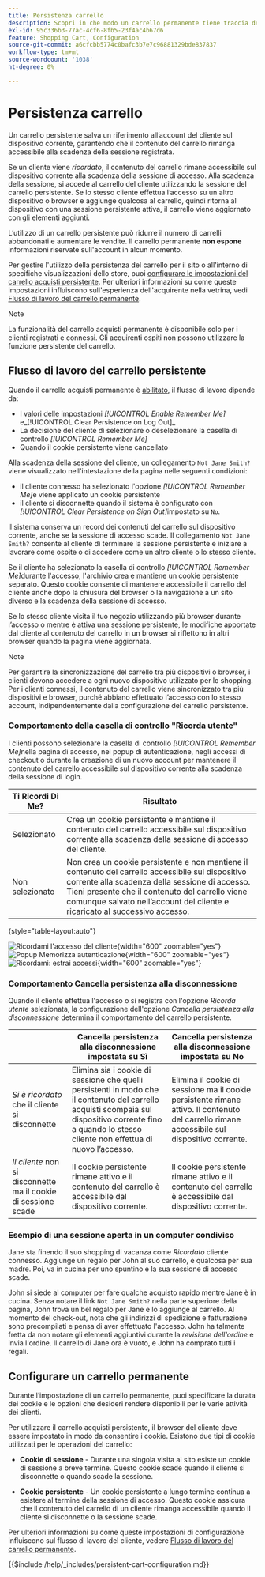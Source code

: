 ```yaml
---
title: Persistenza carrello
description: Scopri in che modo un carrello permanente tiene traccia degli articoli del carrello non acquistati e salva le informazioni per la visita successiva del cliente.
exl-id: 95c336b3-77ac-4cf6-8fb5-23f4ac4b67d6
feature: Shopping Cart, Configuration
source-git-commit: a6cfcbb5774c0bafc3b7e7c96881329bde837837
workflow-type: tm+mt
source-wordcount: '1038'
ht-degree: 0%

---
```


# Persistenza carrello

Un carrello persistente salva un riferimento all’account del cliente sul dispositivo corrente, garantendo che il contenuto del carrello rimanga accessibile alla scadenza della sessione registrata.

Se un cliente viene _ricordato_, il contenuto del carrello rimane accessibile sul dispositivo corrente alla scadenza della sessione di accesso. Alla scadenza della sessione, si accede al carrello del cliente utilizzando la sessione del carrello persistente. Se lo stesso cliente effettua l’accesso su un altro dispositivo o browser e aggiunge qualcosa al carrello, quindi ritorna al dispositivo con una sessione persistente attiva, il carrello viene aggiornato con gli elementi aggiunti.

L’utilizzo di un carrello persistente può ridurre il numero di carrelli abbandonati e aumentare le vendite. Il carrello permanente **non espone** informazioni riservate sull&#39;account in alcun momento.

Per gestire l&#39;utilizzo della persistenza del carrello per il sito o all&#39;interno di specifiche visualizzazioni dello store, puoi [configurare le impostazioni del carrello acquisti persistente](#configure-a-persistent-cart). Per ulteriori informazioni su come queste impostazioni influiscono sull&#39;esperienza dell&#39;acquirente nella vetrina, vedi [Flusso di lavoro del carrello permanente](#persistent-cart-workflow).

>[!NOTE]
>
>La funzionalità del carrello acquisti permanente è disponibile solo per i clienti registrati e connessi. Gli acquirenti ospiti non possono utilizzare la funzione persistente del carrello.

## Flusso di lavoro del carrello persistente

Quando il carrello acquisti permanente è [abilitato](#configure-a-persistent-cart), il flusso di lavoro dipende da:

- I valori delle impostazioni _[!UICONTROL Enable Remember Me]_&#x200B;e_[!UICONTROL Clear Persistence on Log Out]_
- La decisione del cliente di selezionare o deselezionare la casella di controllo _[!UICONTROL Remember Me]_
- Quando il cookie persistente viene cancellato

Alla scadenza della sessione del cliente, un collegamento `Not Jane Smith?` viene visualizzato nell&#39;intestazione della pagina nelle seguenti condizioni:
- il cliente connesso ha selezionato l&#39;opzione _[!UICONTROL Remember Me]_&#x200B;e viene applicato un cookie persistente
- il cliente si disconnette quando il sistema è configurato con _[!UICONTROL Clear Persistence on Sign Out]_&#x200B;impostato su `No`.

Il sistema conserva un record dei contenuti del carrello sul dispositivo corrente, anche se la sessione di accesso scade. Il collegamento `Not Jane Smith?` consente al cliente di terminare la sessione persistente e iniziare a lavorare come ospite o di accedere come un altro cliente o lo stesso cliente.

Se il cliente ha selezionato la casella di controllo _[!UICONTROL Remember Me]_&#x200B;durante l&#39;accesso, l&#39;archivio crea e mantiene un cookie persistente separato. Questo cookie consente di mantenere accessibile il carrello del cliente anche dopo la chiusura del browser o la navigazione a un sito diverso e la scadenza della sessione di accesso.

Se lo stesso cliente visita il tuo negozio utilizzando più browser durante l’accesso o mentre è attiva una sessione persistente, le modifiche apportate dal cliente al contenuto del carrello in un browser si riflettono in altri browser quando la pagina viene aggiornata.

>[!NOTE]
>
>Per garantire la sincronizzazione del carrello tra più dispositivi o browser, i clienti devono accedere a ogni nuovo dispositivo utilizzato per lo shopping. Per i clienti connessi, il contenuto del carrello viene sincronizzato tra più dispositivi e browser, purché abbiano effettuato l’accesso con lo stesso account, indipendentemente dalla configurazione del carrello persistente.

### Comportamento della casella di controllo &quot;Ricorda utente&quot;

I clienti possono selezionare la casella di controllo _[!UICONTROL Remember Me]_&#x200B;nella pagina di accesso, nel popup di autenticazione, negli accessi di checkout o durante la creazione di un nuovo account per mantenere il contenuto del carrello accessibile sul dispositivo corrente alla scadenza della sessione di login.

| Ti Ricordi Di Me? | Risultato |
| ------------ |  ------ |
| Selezionato | Crea un cookie persistente e mantiene il contenuto del carrello accessibile sul dispositivo corrente alla scadenza della sessione di accesso del cliente. |
| Non selezionato | Non crea un cookie persistente e non mantiene il contenuto del carrello accessibile sul dispositivo corrente alla scadenza della sessione di accesso. Tieni presente che il contenuto del carrello viene comunque salvato nell’account del cliente e ricaricato al successivo accesso. |

{style="table-layout:auto"}

![Ricordami l&#39;accesso del cliente](./assets/remember-me-customer-login.png){width="600" zoomable="yes"}
![Popup Memorizza autenticazione](./assets/remember-me-authentication-pop-up.png){width="600" zoomable="yes"}
![Ricordami: estrai accessi](./assets/remember-me-checkout-sign-ins.png){width="600" zoomable="yes"}

### Comportamento Cancella persistenza alla disconnessione

Quando il cliente effettua l&#39;accesso o si registra con l&#39;opzione _Ricorda utente_ selezionata, la configurazione dell&#39;opzione _Cancella persistenza alla disconnessione_ determina il comportamento del carrello persistente.

|  | Cancella persistenza alla disconnessione impostata su Sì | Cancella persistenza alla disconnessione impostata su No |
| ------ | ------ | ------ |
| _Si è ricordato_ che il cliente si disconnette | Elimina sia i cookie di sessione che quelli persistenti in modo che il contenuto del carrello acquisti scompaia sul dispositivo corrente fino a quando lo stesso cliente non effettua di nuovo l’accesso. | Elimina il cookie di sessione ma il cookie persistente rimane attivo. Il contenuto del carrello rimane accessibile sul dispositivo corrente. |
| _Il cliente_ non si disconnette ma il cookie di sessione scade | Il cookie persistente rimane attivo e il contenuto del carrello è accessibile dal dispositivo corrente. | Il cookie persistente rimane attivo e il contenuto del carrello è accessibile dal dispositivo corrente. |

### Esempio di una sessione aperta in un computer condiviso

Jane sta finendo il suo shopping di vacanza come _Ricordato_ cliente connesso. Aggiunge un regalo per John al suo carrello, e qualcosa per sua madre. Poi, va in cucina per uno spuntino e la sua sessione di accesso scade.

John si siede al computer per fare qualche acquisto rapido mentre Jane è in cucina. Senza notare il link `Not Jane Smith?` nella parte superiore della pagina, John trova un bel regalo per Jane e lo aggiunge al carrello. Al momento del check-out, nota che gli indirizzi di spedizione e fatturazione sono precompilati e pensa di aver effettuato l&#39;accesso. John ha talmente fretta da non notare gli elementi aggiuntivi durante la _revisione dell&#39;ordine_ e invia l&#39;ordine. Il carrello di Jane ora è vuoto, e John ha comprato tutti i regali.

## Configurare un carrello permanente

Durante l’impostazione di un carrello permanente, puoi specificare la durata dei cookie e le opzioni che desideri rendere disponibili per le varie attività dei clienti.

Per utilizzare il carrello acquisti persistente, il browser del cliente deve essere impostato in modo da consentire i cookie. Esistono due tipi di cookie utilizzati per le operazioni del carrello:

- **Cookie di sessione** - Durante una singola visita al sito esiste un cookie di sessione a breve termine. Questo cookie scade quando il cliente si disconnette o quando scade la sessione.

- **Cookie persistente** - Un cookie persistente a lungo termine continua a esistere al termine della sessione di accesso. Questo cookie assicura che il contenuto del carrello di un cliente rimanga accessibile quando il cliente si disconnette o la sessione scade.

Per ulteriori informazioni su come queste impostazioni di configurazione influiscono sul flusso di lavoro del cliente, vedere [Flusso di lavoro del carrello permanente](#persistent-cart-workflow).

{{$include /help/_includes/persistent-cart-configuration.md}}
